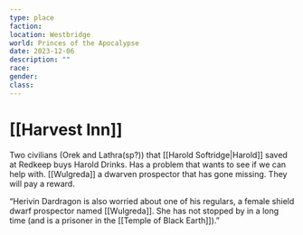 ```yaml
---
type: place
faction: 
location: Westbridge
world: Princes of the Apocalypse
date: 2023-12-06
description: ""
race: 
gender: 
class:
---
```

# [[Harvest Inn]]

Two civilians (Orek and Lathra(sp?)) that [[Harold Softridge|Harold]] saved at Redkeep buys Harold Drinks. Has a problem that wants to see if we can help with. [[Wulgreda]] a dwarven prospector that has gone missing. They will pay a reward.

“Herivin Dardragon is also worried about one of his regulars, a female shield dwarf prospector named [[Wulgreda]]. She has not stopped by in a long time (and is a prisoner in the [[Temple of Black Earth]]).”